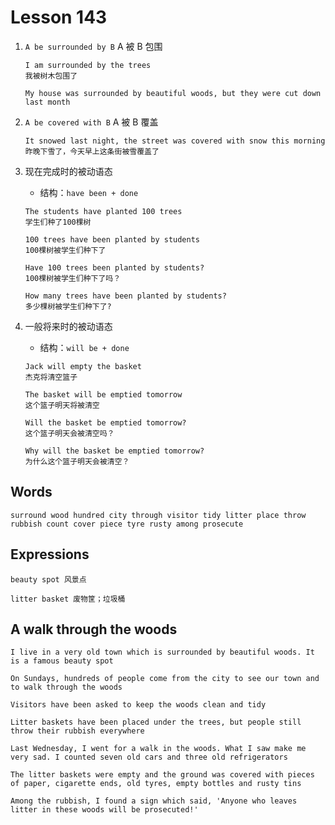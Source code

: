 # Lesson 143

1. `A be surrounded by B` A 被 B 包围

   ```
   I am surrounded by the trees
   我被树木包围了

   My house was surrounded by beautiful woods, but they were cut down last month
   ```

2. `A be covered with B` A 被 B 覆盖

   ```
   It snowed last night, the street was covered with snow this morning
   昨晚下雪了，今天早上这条街被雪覆盖了
   ```

3. 现在完成时的被动语态

   - 结构：`have been + done`

   ```
   The students have planted 100 trees
   学生们种了100棵树

   100 trees have been planted by students
   100棵树被学生们种下了

   Have 100 trees been planted by students?
   100棵树被学生们种下了吗？

   How many trees have been planted by students?
   多少棵树被学生们种下了?
   ```

4. 一般将来时的被动语态

   - 结构：`will be + done`

   ```
   Jack will empty the basket
   杰克将清空篮子

   The basket will be emptied tomorrow
   这个篮子明天将被清空

   Will the basket be emptied tomorrow?
   这个篮子明天会被清空吗？

   Why will the basket be emptied tomorrow?
   为什么这个篮子明天会被清空？
   ```

## Words

```
surround wood hundred city through visitor tidy litter place throw rubbish count cover piece tyre rusty among prosecute
```

## Expressions

```
beauty spot 风景点

litter basket 废物筐；垃圾桶
```

## A walk through the woods

```
I live in a very old town which is surrounded by beautiful woods. It is a famous beauty spot

On Sundays, hundreds of people come from the city to see our town and to walk through the woods

Visitors have been asked to keep the woods clean and tidy

Litter baskets have been placed under the trees, but people still throw their rubbish everywhere

Last Wednesday, I went for a walk in the woods. What I saw make me very sad. I counted seven old cars and three old refrigerators

The litter baskets were empty and the ground was covered with pieces of paper, cigarette ends, old tyres, empty bottles and rusty tins

Among the rubbish, I found a sign which said, 'Anyone who leaves litter in these woods will be prosecuted!'
```
